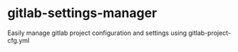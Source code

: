 # gitlab-settings-manager
Easily manage gitlab project configuration and settings using gitlab-project-cfg.yml
